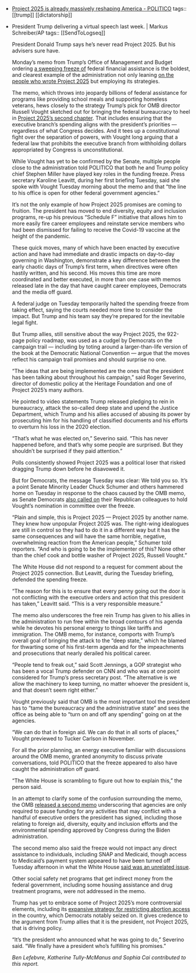- [Project 2025 is already massively reshaping America - POLITICO](https://www.politico.com/news/2025/01/29/trump-federal-spending-freeze-project-2025-007378)
  tags:: [[trump]] [[dictatorship]]
- President Trump delivering a virtual speech last week. | Markus Schreiber/AP
  tags:: [[SendToLogseq]]
  
  President Donald Trump says he’s never read Project 2025. But his advisers sure have.
  
  Monday’s memo from Trump’s Office of Management and Budget ordering [a sweeping freeze of](https://www.politico.com/news/2025/01/28/omb-funding-freeze-trump-00200943) federal financial assistance is the boldest, and clearest example of the administration not only leaning [on the people who wrote Project 2025](https://www.politico.com/news/2024/11/21/trump-taps-project-2025-authors-administration-00191047) but employing its strategies.
  
  The memo, which throws into jeopardy billions of federal assistance for programs like providing school meals and supporting homeless veterans, hews closely to the strategy Trump’s pick for OMB director Russell Vought sketched out for bringing the federal bureaucracy to heel in [Project 2025’s second chapter](https://static.project2025.org/2025_MandateForLeadership_FULL.pdf). That includes ensuring that the executive branch’s spending aligns with the president’s priorities — regardless of what Congress decides. And it tees up a constitutional fight over the separation of powers, with Vought long arguing that a federal law that prohibits the executive branch from withholding dollars appropriated by Congress is unconstitutional.
  
  While Vought has yet to be confirmed by the Senate, multiple people close to the administration told POLITICO that both he and Trump policy chief Stephen Miller have played key roles in the funding freeze. Press secretary Karoline Leavitt, during her first briefing Tuesday, said she spoke with Vought Tuesday morning about the memo and that “the line to his office is open for other federal government agencies.”
  
  It’s not the only example of how Project 2025 promises are coming to fruition. The president has moved to end diversity, equity and inclusion programs, re-up his previous “Schedule F” initiative that allows him to more easily fire career employees and reinstate service members who had been dismissed for failing to receive the Covid-19 vaccine at the height of the pandemic.
  
  These quick moves, many of which have been enacted by executive action and have had immediate and drastic impacts on day-to-day governing in Washington, demonstrate a key difference between the early chaotic days of Trump’s first term, when directives were often hastily written, and his second. His moves this time are more coordinated and better executed, in more than one case with memos released late in the day that have caught career employees, Democrats and the media off guard.
  
  A federal judge on Tuesday temporarily halted the spending freeze from taking effect, saying the courts needed more time to consider the impact. But Trump and his team say they’re prepared for the inevitable legal fight.
  
  But Trump allies, still sensitive about the way Project 2025, the 922-page policy roadmap, was used as a cudgel by Democrats on the campaign trail — including by toting around a larger-than-life version of the book at the Democratic National Convention — argue that the moves reflect his campaign trail promises and should surprise no one.
  
  “The ideas that are being implemented are the ones that the president has been talking about throughout his campaign,” said Roger Severino, director of domestic policy at the Heritage Foundation and one of Project 2025’s many authors.
  
  He pointed to video statements Trump released pledging to rein in bureaucracy, attack the so-called deep state and upend the Justice Department, which Trump and his allies accused of abusing its power by prosecuting him for his handling of classified documents and his efforts to overturn his loss in the 2020 election.
  
  “That’s what he was elected on,” Severino said. “This has never happened before, and that’s why some people are surprised. But they shouldn’t be surprised if they paid attention.”
  
  Polls consistently showed Project 2025 was a political loser that risked dragging Trump down before he disavowed it.
  
  But for Democrats, the message Tuesday was clear: We told you so. It’s a point Senate Minority Leader Chuck Schumer and others hammered home on Tuesday in response to the chaos caused by the OMB memo, as Senate Democrats [also called on](https://www.politico.com/live-updates/2025/01/28/congress/omb-vought-confirmation-trump-00200951) their Republican colleagues to hold Vought’s nomination in committee over the freeze.
  
  “Plain and simple, this is Project 2025 — Project 2025 by another name. They knew how unpopular Project 2025 was. The right-wing idealogues are still in control so they had to do it in a different way but it has the same consequences and will have the same horrible, negative, overwhelming reaction from the American people,” Schumer told reporters. “And who is going to be the implementer of this? None other than the chief cook and bottle washer of Project 2025, Russell Vought.”
  
  The White House did not respond to a request for comment about the Project 2025 connection. But Leavitt, during the Tuesday briefing, defended the spending freeze.
  
  “The reason for this is to ensure that every penny going out the door is not conflicting with the executive orders and action that this president has taken,” Leavitt said. “This is a very responsible measure.”
  
  The memo also underscores the free rein Trump has given to his allies in the administration to run free within the broad contours of his agenda while he devotes his personal energy to things like tariffs and immigration. The OMB memo, for instance, comports with Trump’s overall goal of bringing the attack to the “deep state,” which he blamed for thwarting some of his first-term agenda and for the impeachments and prosecutions that nearly derailed his political career.
  
  “People tend to freak out,” said Scott Jennings, a GOP strategist who has been a vocal Trump defender on CNN and who was at one point considered for Trump’s press secretary post. “The alternative is we allow the machinery to keep turning, no matter whoever the president is, and that doesn’t seem right either.”
  
  Vought previously said that OMB is the most important tool the president has to “tame the bureaucracy and the administrative state” and sees the office as being able to “turn on and off any spending” going on at the agencies.
  
  “We can do that in foreign aid. We can do that in all sorts of places,” Vought previewed to Tucker Carlson in November.
  
  For all the prior planning, an energy executive familiar with discussions around the OMB memo, granted anonymity to discuss private conversations, told POLITICO that the freeze appeared to also have caught the administration off guard.
  
  “The White House is scrambling to figure out how to explain this,” the person said.
  
  In an attempt to clarify some of the confusion surrounding the memo, the OMB [released a second memo](https://www.politico.com/news/2025/01/28/omb-funding-freeze-trump-00200943) underscoring that agencies are only required to pause funding for any activities that may conflict with a handful of executive orders the president has signed, including those relating to foreign aid, diversity, equity and inclusion efforts and the environmental spending approved by Congress during the Biden administration.
  
  The second memo also said the freeze would not impact any direct assistance to individuals, including SNAP and Medicaid, though access to Medicaid’s payment system appeared to have been turned off Tuesday afternoon in what the White House [said was an unrelated issue](https://x.com/PressSec/status/1884329868030271759).
  
  Other social safety net programs that get indirect money from the federal government, including some housing assistance and drug treatment programs, were not addressed in the memo.
  
  Trump has yet to embrace some of Project 2025’s more controversial elements, including its [expansive strategy for restricting abortion access](https://www.politico.com/news/2024/01/29/trump-abortion-ban-2024-campaign-00138417) in the country, which Democrats notably seized on. It gives credence to the argument from Trump allies that it is the president, not Project 2025, that is driving policy.
  
  “It’s the president who announced what he was going to do,” Severino said. “We finally have a president who’s fulfilling his promises.”
  
  *Ben Lefebvre, Katherine Tully-McManus and Sophia Cai contributed to this report.*